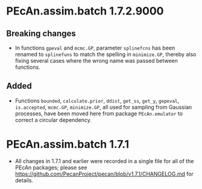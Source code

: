 # PEcAn.assim.batch 1.7.2.9000

## Breaking changes
* In functions `gpeval` and `mcmc.GP`, parameter `splinefcns` has been renamed to `splinefuns` to match the spelling in `minimize.GP`, thereby also fixing several cases where the wrong name was passed between functions.

## Added
* Functions `bounded`, `calculate.prior`, `ddist`, `get_ss`, `get_y`, `gepeval`, `is.accepted`, `mcmc.GP`, `minimize.GP`, all used for sampling from Gaussian processes, have been moved here from package `PEcAn.emulator` to correct a circular dependency.


# PEcAn.assim.batch 1.7.1

* All changes in 1.7.1 and earlier were recorded in a single file for all of the PEcAn packages; please see https://github.com/PecanProject/pecan/blob/v1.7.1/CHANGELOG.md for details.
